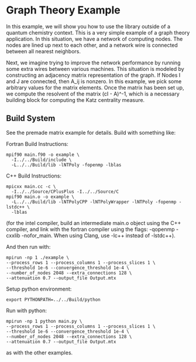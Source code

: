 # Graph Theory Example

In this example, we will show you how to use the library outside of a quantum
chemistry context. This is a very simple example of a graph theory application.
In this situation, we have a network of computing nodes. The nodes are
lined up next to each other, and a network wire is connected between all
nearest neighbors.

Next, we imagine trying to improve the network performance by running some
extra wires between various machines. This situation is modeled by constructing
an adjacency matrix representation of the graph. If Nodes I and J are
connected, then A_ij is nonzero. In this example, we pick some arbitrary
values for the matrix elements. Once the matrix has been set up,
we compute the resolvent of the matrix (cI - A)^-1, which is a necessary building
block for computing the Katz centrality measure.

## Build System

See the premade matrix example for details. Build with something like:

Fortran Build Instructions:
```
mpif90 main.f90 -o example \
  -I../../Build/include \
  -L../../Build/lib -lNTPoly -fopenmp -lblas
```

C++ Build Instructions:
```
mpicxx main.cc -c \
  -I../../Source/CPlusPlus -I../../Source/C
mpif90 main.o -o example \
  -L../../Build/lib -lNTPolyCPP -lNTPolyWrapper -lNTPoly -fopenmp -lstdc++ \
  -lblas
```

(for the intel compiler, build an intermediate main.o object using the
C++ compiler, and link with the fortran compiler using the flags:
-qopenmp -cxxlib -nofor_main. When using Clang, use -lc++ instead of -lstdc++).

And then run with:
```
mpirun -np 1 ./example \
--process_rows 1 --process_columns 1 --process_slices 1 \
--threshold 1e-6 --convergence_threshold 1e-4 \
--number_of_nodes 2048 --extra_connections 128 \
--attenuation 0.7 --output_file Output.mtx
```

Setup python environment:
```
export PYTHONPATH=../../Build/python
```

Run with python:
```
mpirun -np 1 python main.py \
--process_rows 1 --process_columns 1 --process_slices 1 \
--threshold 1e-6 --convergence_threshold 1e-4 \
--number_of_nodes 2048 --extra_connections 128 \
--attenuation 0.7 --output_file Output.mtx
```

as with the other examples.
